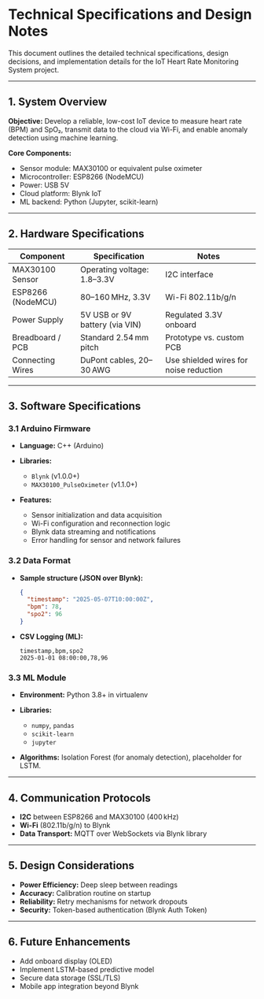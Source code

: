# Technical Specifications and Design Notes

This document outlines the detailed technical specifications, design decisions, and implementation details for the IoT Heart Rate Monitoring System project.

---

## 1. System Overview

**Objective:**
Develop a reliable, low-cost IoT device to measure heart rate (BPM) and SpO₂, transmit data to the cloud via Wi-Fi, and enable anomaly detection using machine learning.

**Core Components:**

* Sensor module: MAX30100 or equivalent pulse oximeter
* Microcontroller: ESP8266 (NodeMCU)
* Power: USB 5V
* Cloud platform: Blynk IoT
* ML backend: Python (Jupyter, scikit-learn)

---

## 2. Hardware Specifications

| Component         | Specification                  | Notes                                  |
| ----------------- | ------------------------------ | -------------------------------------- |
| MAX30100 Sensor   | Operating voltage: 1.8–3.3V    | I2C interface                          |
| ESP8266 (NodeMCU) | 80–160 MHz, 3.3V               | Wi-Fi 802.11b/g/n                      |
| Power Supply      | 5V USB or 9V battery (via VIN) | Regulated 3.3V onboard                 |
| Breadboard / PCB  | Standard 2.54 mm pitch         | Prototype vs. custom PCB               |
| Connecting Wires  | DuPont cables, 20–30 AWG       | Use shielded wires for noise reduction |

---

## 3. Software Specifications

### 3.1 Arduino Firmware

* **Language:** C++ (Arduino)
* **Libraries:**

  * `Blynk` (v1.0.0+)
  * `MAX30100_PulseOximeter` (v1.1.0+)
* **Features:**

  * Sensor initialization and data acquisition
  * Wi-Fi configuration and reconnection logic
  * Blynk data streaming and notifications
  * Error handling for sensor and network failures

### 3.2 Data Format

* **Sample structure (JSON over Blynk):**

  ```json
  {
    "timestamp": "2025-05-07T10:00:00Z",
    "bpm": 78,
    "spo2": 96
  }
  ```
* **CSV Logging (ML):**

  ```csv
  timestamp,bpm,spo2
  2025-01-01 08:00:00,78,96
  ```

### 3.3 ML Module

* **Environment:** Python 3.8+ in virtualenv
* **Libraries:**

  * `numpy`, `pandas`
  * `scikit-learn`
  * `jupyter`
* **Algorithms:** Isolation Forest (for anomaly detection), placeholder for LSTM.

---

## 4. Communication Protocols

* **I2C** between ESP8266 and MAX30100 (400 kHz)
* **Wi-Fi** (802.11b/g/n) to Blynk
* **Data Transport:** MQTT over WebSockets via Blynk library

---

## 5. Design Considerations

* **Power Efficiency:** Deep sleep between readings
* **Accuracy:** Calibration routine on startup
* **Reliability:** Retry mechanisms for network dropouts
* **Security:** Token-based authentication (Blynk Auth Token)

---

## 6. Future Enhancements

* Add onboard display (OLED)
* Implement LSTM-based predictive model
* Secure data storage (SSL/TLS)
* Mobile app integration beyond Blynk
